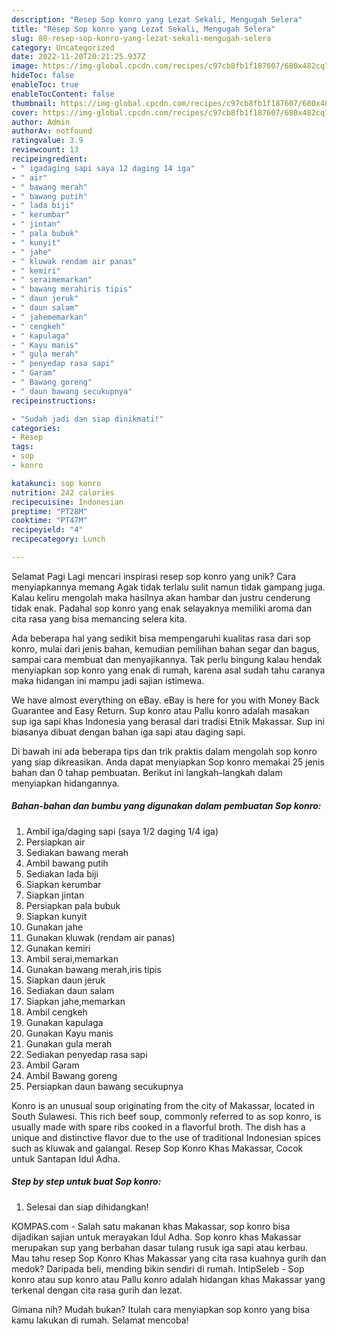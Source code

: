 ```yaml
---
description: "Resep Sop konro yang Lezat Sekali, Mengugah Selera"
title: "Resep Sop konro yang Lezat Sekali, Mengugah Selera"
slug: 80-resep-sop-konro-yang-lezat-sekali-mengugah-selera
category: Uncategorized
date: 2022-11-20T20:21:25.937Z
image: https://img-global.cpcdn.com/recipes/c97cb8fb1f187607/680x482cq70/sop-konro-foto-resep-utama.jpg
hideToc: false
enableToc: true
enableTocContent: false
thumbnail: https://img-global.cpcdn.com/recipes/c97cb8fb1f187607/680x482cq70/sop-konro-foto-resep-utama.jpg
cover: https://img-global.cpcdn.com/recipes/c97cb8fb1f187607/680x482cq70/sop-konro-foto-resep-utama.jpg
author: Admin
authorAv: notfound
ratingvalue: 3.9
reviewcount: 13
recipeingredient:
- " igadaging sapi saya 12 daging 14 iga"
- " air"
- " bawang merah"
- " bawang putih"
- " lada biji"
- " kerumbar"
- " jintan"
- " pala bubuk"
- " kunyit"
- " jahe"
- " kluwak rendam air panas"
- " kemiri"
- " seraimemarkan"
- " bawang merahiris tipis"
- " daun jeruk"
- " daun salam"
- " jahememarkan"
- " cengkeh"
- " kapulaga"
- " Kayu manis"
- " gula merah"
- " penyedap rasa sapi"
- " Garam"
- " Bawang goreng"
- " daun bawang secukupnya"
recipeinstructions:

- "Sudah jadi dan siap dinikmati!"
categories:
- Resep
tags:
- sop
- konro

katakunci: sop konro 
nutrition: 242 calories
recipecuisine: Indonesian
preptime: "PT28M"
cooktime: "PT47M"
recipeyield: "4"
recipecategory: Lunch

---
```



Selamat Pagi Lagi mencari inspirasi resep sop konro yang unik? Cara menyiapkannya memang Agak tidak terlalu sulit namun tidak gampang juga. Kalau keliru mengolah maka hasilnya akan hambar dan justru cenderung tidak enak. Padahal sop konro yang enak selayaknya memiliki aroma dan cita rasa yang bisa memancing selera kita.


Ada beberapa hal yang sedikit bisa mempengaruhi kualitas rasa dari sop konro, mulai dari jenis bahan, kemudian pemilihan bahan segar dan bagus, sampai cara membuat dan menyajikannya. Tak perlu bingung kalau hendak menyiapkan sop konro yang enak di rumah, karena asal sudah tahu caranya maka hidangan ini mampu jadi sajian istimewa.

We have almost everything on eBay. eBay is here for you with Money Back Guarantee and Easy Return. Sup konro atau Pallu konro adalah masakan sup iga sapi khas Indonesia yang berasal dari tradisi Etnik Makassar. Sup ini biasanya dibuat dengan bahan iga sapi atau daging sapi.


Di bawah ini ada beberapa tips dan trik praktis dalam mengolah sop konro yang siap dikreasikan. Anda dapat menyiapkan Sop konro memakai 25 jenis bahan dan 0 tahap pembuatan. Berikut ini langkah-langkah dalam menyiapkan hidangannya.

<!--inarticleads1-->

##### Bahan-bahan dan bumbu yang digunakan dalam pembuatan Sop konro:

1. Ambil  iga/daging sapi (saya 1/2 daging 1/4 iga)
1. Persiapkan  air
1. Sediakan  bawang merah
1. Ambil  bawang putih
1. Sediakan  lada biji
1. Siapkan  kerumbar
1. Siapkan  jintan
1. Persiapkan  pala bubuk
1. Siapkan  kunyit
1. Gunakan  jahe
1. Gunakan  kluwak (rendam air panas)
1. Gunakan  kemiri
1. Ambil  serai,memarkan
1. Gunakan  bawang merah,iris tipis
1. Siapkan  daun jeruk
1. Sediakan  daun salam
1. Siapkan  jahe,memarkan
1. Ambil  cengkeh
1. Gunakan  kapulaga
1. Gunakan  Kayu manis
1. Gunakan  gula merah
1. Sediakan  penyedap rasa sapi
1. Ambil  Garam
1. Ambil  Bawang goreng
1. Persiapkan  daun bawang secukupnya


Konro is an unusual soup originating from the city of Makassar, located in South Sulawesi. This rich beef soup, commonly referred to as sop konro, is usually made with spare ribs cooked in a flavorful broth. The dish has a unique and distinctive flavor due to the use of traditional Indonesian spices such as kluwak and galangal. Resep Sop Konro Khas Makassar, Cocok untuk Santapan Idul Adha. 

<!--inarticleads2-->

##### Step by step untuk buat Sop konro:


1. Selesai dan siap dihidangkan!

KOMPAS.com - Salah satu makanan khas Makassar, sop konro bisa dijadikan sajian untuk merayakan Idul Adha. Sop konro khas Makassar merupakan sup yang berbahan dasar tulang rusuk iga sapi atau kerbau. Mau tahu resep Sop Konro Khas Makassar yang cita rasa kuahnya gurih dan medok? Daripada beli, mending bikin sendiri di rumah. IntipSeleb - Sop konro atau sup konro atau Pallu konro adalah hidangan khas Makassar yang terkenal dengan cita rasa gurih dan lezat. 

Gimana nih? Mudah bukan? Itulah cara menyiapkan sop konro yang bisa kamu lakukan di rumah. Selamat mencoba!
